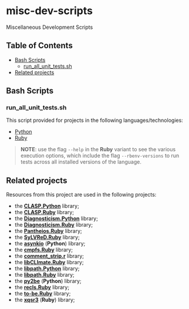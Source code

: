 # misc-dev-scripts <!-- omit in toc -->

Miscellaneous Development Scripts


## Table of Contents <!-- omit in toc -->

- [Bash Scripts](#bash-scripts)
  - [run\_all\_unit\_tests.sh](#run_all_unit_testssh)
- [Related projects](#related-projects)


## Bash Scripts

### run_all_unit_tests.sh

This script provided for projects in the following languages/technologies:

* [Python](./bash/run_all_unit_tests.sh/python/run_all_unit_tests.sh)
* [Ruby](./bash/run_all_unit_tests.sh/ruby/run_all_unit_tests.sh)

> **NOTE**: use the flag `--help` in the **Ruby** variant to see the various execution options, which include the flag `--rbenv-versions` to run tests across all installed versions of the language.


## Related projects

Resources from this project are used in the following projects:

* the [**CLASP.Python**](https://github.com/synesissoftware/CLASP.Python) library;
* the [**CLASP.Ruby**](https://github.com/synesissoftware/CLASP.Ruby) library;
* the [**Diagnosticism.Python**](https://github.com/synesissoftware/Diagnosticism.Python) library;
* the [**Diagnosticism.Ruby**](https://github.com/synesissoftware/Diagnosticism.Ruby) library;
* the [**Pantheios.Ruby**](https://github.com/synesissoftware/Pantheios.Ruby) library;
* the [**SyLVReD.Ruby**](https://github.com/synesissoftware/SyLVReD.Ruby) library;
* the [**asynkio**](https://github.com/synesissoftware/asynkio) (**Python**) library;
* the [**cmpfs.Ruby**](https://github.com/synesissoftware/cmpfs.Ruby) library;
* the [**comment_strip.r**](https://github.com/synesissoftware/comment_strip.r) library;
* the [**libCLImate.Ruby**](https://github.com/synesissoftware/libCLImate.Ruby) library;
* the [**libpath.Python**](https://github.com/synesissoftware/libpath.Python) library;
* the [**libpath.Ruby**](https://github.com/synesissoftware/libpath.Ruby) library;
* the [**py2be**](https://github.com/synesissoftware/py2be) (**Python**) library;
* the [**recls.Ruby**](https://github.com/synesissoftware/recls.Ruby) library;
* the [**to-be.Ruby**](https://github.com/synesissoftware/to-be.Ruby) library;
* the [**xqsr3**](https://github.com/synesissoftware/xqsr3) (**Ruby**) library;


<!-- ########################### end of file ########################### -->
